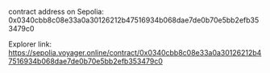 contract address on Sepolia: 0x0340cbb8c08e33a0a30126212b47516934b068dae7de0b70e5bb2efb353479c0

Explorer link: https://sepolia.voyager.online/contract/0x0340cbb8c08e33a0a30126212b47516934b068dae7de0b70e5bb2efb353479c0